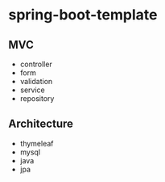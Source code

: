 # spring-boot-template

## MVC
* controller
*  form
*  validation
* service
* repository

## Architecture
* thymeleaf
* mysql
* java
* jpa


